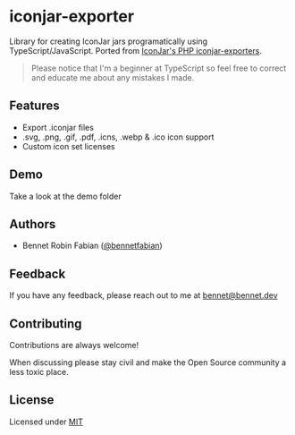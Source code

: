 # iconjar-exporter
Library for creating IconJar jars programatically using TypeScript/JavaScript. 
Ported from [IconJar's PHP iconjar-exporters](https://github.com/IconJar/iconjar-exporters).

> Please notice that I'm a beginner at TypeScript so feel free to correct and educate me about any mistakes I made.


## Features

- Export .iconjar files
- .svg, .png, .gif, .pdf, .icns, .webp & .ico icon support
- Custom icon set licenses


## Demo

Take a look at the demo folder
## Authors


- Bennet Robin Fabian ([@bennetfabian](https://www.github.com/bennetfabian))

## Feedback

If you have any feedback, please reach out to me at bennet@bennet.dev


## Contributing

Contributions are always welcome!

When discussing please stay civil and make the Open Source community a less toxic place.


## License

Licensed under [MIT](https://choosealicense.com/licenses/mit/)

